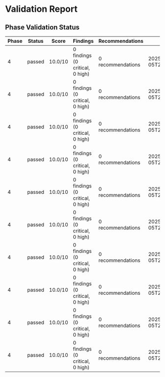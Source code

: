 # Validation Report

## Phase Validation Status

| Phase | Status | Score | Findings | Recommendations | Validated At |
|-------|--------|-------|----------|-----------------|--------------|
| 4 | passed | 10.0/10 | 0 findings (0 critical, 0 high) | 0 recommendations | 2025-10-05T21:58:07.666277Z |
| 4 | passed | 10.0/10 | 0 findings (0 critical, 0 high) | 0 recommendations | 2025-10-05T21:58:07.608323Z |
| 4 | passed | 10.0/10 | 0 findings (0 critical, 0 high) | 0 recommendations | 2025-10-05T21:58:31.051672Z |
| 4 | passed | 10.0/10 | 0 findings (0 critical, 0 high) | 0 recommendations | 2025-10-05T21:58:33.073289Z |
| 4 | passed | 10.0/10 | 0 findings (0 critical, 0 high) | 0 recommendations | 2025-10-05T21:58:53.975782Z |
| 4 | passed | 10.0/10 | 0 findings (0 critical, 0 high) | 0 recommendations | 2025-10-05T21:58:55.982768Z |
| 4 | passed | 10.0/10 | 0 findings (0 critical, 0 high) | 0 recommendations | 2025-10-05T22:01:02.380686Z |
| 4 | passed | 10.0/10 | 0 findings (0 critical, 0 high) | 0 recommendations | 2025-10-05T22:02:09.135859Z |
| 4 | passed | 10.0/10 | 0 findings (0 critical, 0 high) | 0 recommendations | 2025-10-05T22:03:23.987233Z |
| 4 | passed | 10.0/10 | 0 findings (0 critical, 0 high) | 0 recommendations | 2025-10-05T22:04:49.146331Z |
